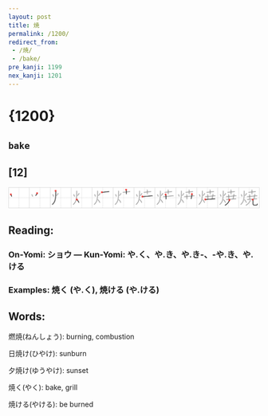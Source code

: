 ```yaml
---
layout: post
title: 焼
permalink: /1200/
redirect_from:
 - /焼/
 - /bake/
pre_kanji: 1199
nex_kanji: 1201
---
```


# {1200}

## `bake`

## [12]

<div class="stroke"><img src="../images/E784BC.png" /></div>

## Reading:

### On-Yomi: ショウ &mdash; Kun-Yomi: や.く、や.き、や.き-、-や.き、や.ける

### Examples: 焼く (や.く), 焼ける (や.ける)

## Words:

燃焼(ねんしょう): burning, combustion

日焼け(ひやけ): sunburn

夕焼け(ゆうやけ): sunset

焼く(やく): bake, grill

焼ける(やける): be burned
